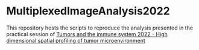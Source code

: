 # MultiplexedImageAnalysis2022
This repository hosts the scripts to reproduce the analysis presented in the practical session of [Tumors and the immune system 2022 - High dimensional spatial profiling of tumor microenvironment](https://www.cb.uzh.ch/en/Education/Compulsory-courses/ModuleB.html)

